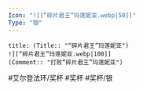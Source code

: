 ```yaml
---
Icon: "![[“碎片君王”玛莲妮亚.webp|50]]"
Type: "银"
---
```

```ad-common-silver-trophy
title: (Title:: "“碎片君王”玛莲妮亚")
![[“碎片君王”玛莲妮亚.webp|100]]
(Comment:: "打败“碎片君王”玛莲妮亚")
```

#艾尔登法环/奖杯 #奖杯 #奖杯/银